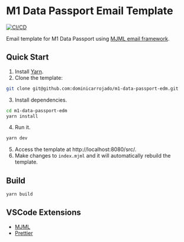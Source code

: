 # M1 Data Passport Email Template

[![CI/CD](https://github.com/dominicarrojado/m1-data-passport-edm/actions/workflows/ci.yml/badge.svg)](https://github.com/dominicarrojado/m1-data-passport-edm/actions/workflows/ci.yml)

Email template for M1 Data Passport using [MJML email framework](https://mjml.io/).

## Quick Start

1. Install [Yarn](https://yarnpkg.com/lang/en/docs/install/).
2. Clone the template:

```bash
git clone git@github.com:dominicarrojado/m1-data-passport-edm.git
```

3. Install dependencies.

```bash
cd m1-data-passport-edm
yarn install
```

4. Run it.

```bash
yarn dev
```

5. Access the template at http://localhost:8080/src/.
6. Make changes to `index.mjml` and it will automatically rebuild the template.

## Build

```bash
yarn build
```

## VSCode Extensions

- [MJML](https://marketplace.visualstudio.com/items?itemName=mjmlio.vscode-mjml)
- [Prettier](https://marketplace.visualstudio.com/items?itemName=esbenp.prettier-vscode)
